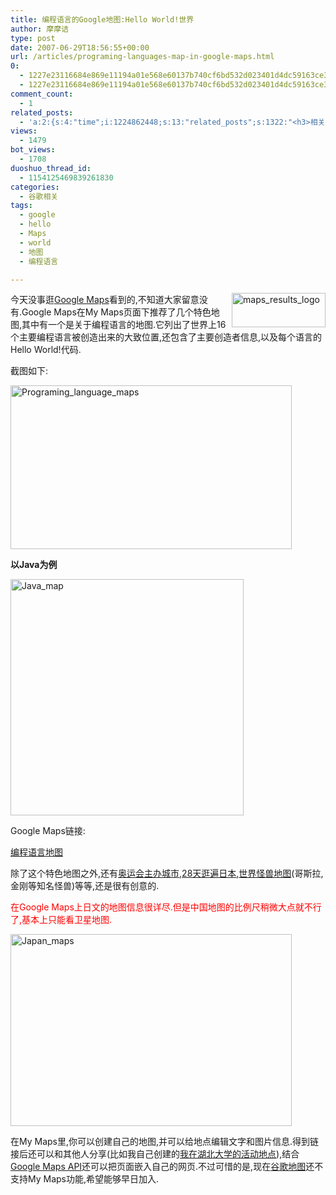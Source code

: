 ```yaml
---
title: 编程语言的Google地图:Hello World!世界
author: 摩摩诘
type: post
date: 2007-06-29T18:56:55+00:00
url: /articles/programing-languages-map-in-google-maps.html
0:
  - 1227e23116684e869e11194a01e568e60137b740cf6bd532d023401d4dc59163ce3ae264b2fc8781c257c28030c974a7
  - 1227e23116684e869e11194a01e568e60137b740cf6bd532d023401d4dc59163ce3ae264b2fc8781c257c28030c974a7
comment_count:
  - 1
related_posts:
  - 'a:2:{s:4:"time";i:1224862448;s:13:"related_posts";s:1322:"<h3>相关日志</h3><ul class="related_post"><li><a href="http://www.digglife.cn/articles/google-maps-japan-street-view.html" title="Google地图日本版加入街景(Street View)功能">Google地图日本版加入街景(Street View)功能</a></li><li><a href="http://www.digglife.cn/articles/popular-feeds-in-google-reader.html" title="Google Reader中文版里的推荐Feeds">Google Reader中文版里的推荐Feeds</a></li><li><a href="http://www.digglife.cn/articles/google-search-engine-for-ringtones.html" title="Google将发布手机铃声搜索">Google将发布手机铃声搜索</a></li><li><a href="http://www.digglife.cn/articles/how-to-download-published-google-docs.html" title="如何下载公开的Google文档和电子表格">如何下载公开的Google文档和电子表格</a></li><li><a href="http://www.digglife.cn/articles/geeky-google-calendars.html" title="奇客必备的8个特色Google日历">奇客必备的8个特色Google日历</a></li><li><a href="http://www.digglife.cn/articles/google-logos.html" title="十个你可能从未见过的Google Logo">十个你可能从未见过的Google Logo</a></li><li><a href="http://www.digglife.cn/articles/google-maps-adsense.html" title="Google计划在地图服务中加入Adsense广告">Google计划在地图服务中加入Adsense广告</a></li></ul>";}'
views:
  - 1479
bot_views:
  - 1708
duoshuo_thread_id:
  - 1154125469839261830
categories:
  - 谷歌相关
tags:
  - google
  - hello
  - Maps
  - world
  - 地图
  - 编程语言

---
```

<a href="https://www.digglife.net/wp-content/uploads/3/379/2007/06/maps-results-logo.gif" atomicselection="true"><img height="55" alt="maps_results_logo" src="https://www.digglife.net/wp-content/uploads/3/379/2007/06/maps-results-logo-thumb.gif" width="150" align="right" /></a> 今天没事逛<a href="http://maps.google.com/maps" target="_blank">Google Maps</a>看到的,不知道大家留意没有.Google Maps在My Maps页面下推荐了几个特色地图,其中有一个是关于编程语言的地图.它列出了世界上16个主要编程语言被创造出来的大致位置,还包含了主要创造者信息,以及每个语言的Hello World!代码.

截图如下:

<a href="https://www.digglife.net/wp-content/uploads/3/379/2007/06/programing-language-maps.png" atomicselection="true"><img height="262" alt="Programing_language_maps" src="https://www.digglife.net/wp-content/uploads/3/379/2007/06/programing-language-maps-thumb.png" width="450" /></a> 

<!--more-->

**以Java为例**

 <img height="378" alt="Java_map" src="https://www.digglife.net/wp-content/uploads/3/379/2007/06/java-map.png" width="373" />

Google Maps链接:

<a href="http://maps.google.com/maps/ms?f=d&#038;ie=UTF8&#038;hl=en&#038;msa=0&#038;msid=103763259662194171141.000001119b4bc596127f8" target="_blank">编程语言地图</a>

除了这个特色地图之外,还有<a href="http://maps.google.com/maps/ms?hl=EN&#038;ie=UTF8&#038;msa=0&#038;msid=103763259662194171141.00000111b3ac71d88011c" target="_blank">奥运会主办城市</a>,<a href="http://maps.google.com/maps/ms?hl=EN&#038;ie=UTF8&#038;msa=0&#038;msid=103763259662194171141.000001119b501014d7263" target="_blank">28天逛遍日本</a>,<a href="http://maps.google.com/maps/ms?hl=EN&#038;ie=UTF8&#038;msa=0&#038;msid=103763259662194171141.000001119b4d1da52255a" target="_blank">世界怪兽地图</a>(哥斯拉,金刚等知名怪兽)等等,还是很有创意的.

<font color="#ff0000">在Google Maps上日文的地图信息很详尽.但是中国地图的比例尺稍微大点就不行了,基本上只能看卫星地图.</font>

 <img height="307" alt="Japan_maps" src="https://www.digglife.net/wp-content/uploads/3/379/2007/06/japan-maps.png" width="450" />

在My Maps里,你可以创建自己的地图,并可以给地点编辑文字和图片信息.得到链接后还可以和其他人分享(比如我自己创建的<a href="http://maps.google.com/maps/ms?f=d&#038;ie=UTF8&#038;hl=en&#038;msa=0&#038;msid=101028938336906789241.00000111c698bdaa5ae22&#038;ll=30.578778,114.327593&#038;spn=0.008442,0.014462&#038;t=k&#038;z=16&#038;om=1" target="_blank">我在湖北大学的活动地点</a>),结合<a href="http://www.google.com/apis/maps/gallery/mapsAPIProducts.html#utm_source=maps_home" target="_blank">Google Maps API</a>还可以把页面嵌入自己的网页.不过可惜的是,现在<a href="http://ditu.google.com" target="_blank">谷歌地图</a>还不支持My Maps功能,希望能够早日加入.
